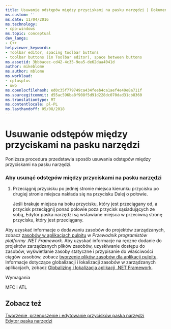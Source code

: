 ```yaml
---
title: Usuwanie odstępów między przyciskami na pasku narzędzi | Dokumentacja firmy Microsoft
ms.custom: ''
ms.date: 11/04/2016
ms.technology:
- cpp-windows
ms.topic: conceptual
dev_langs:
- C++
helpviewer_keywords:
- Toolbar editor, spacing toolbar buttons
- toolbar buttons (in Toolbar editor), space between buttons
ms.assetid: 3bbbacec-cd42-4c35-9ea5-de62daa4041d
author: mikeblome
ms.author: mblome
ms.workload:
- cplusplus
- uwp
ms.openlocfilehash: ed0c35f779749ca434feeb4ca1aef4e49e8a711f
ms.sourcegitcommit: d55ac596ba8f908f5d91d228dc070dad31cb8360
ms.translationtype: MT
ms.contentlocale: pl-PL
ms.lasthandoff: 05/08/2018
---
```

# <a name="removing-space-between-buttons-on-a-toolbar"></a>Usuwanie odstępów między przyciskami na pasku narzędzi
Poniższa procedura przedstawia sposób usuwania odstępów między przyciskami na pasku narzędzi.  
  
### <a name="to-remove-a-space-between-buttons-on-a-toolbar"></a>Aby usunąć odstępów między przyciskami na pasku narzędzi  
  
1.  Przeciągnij przycisku po jednej stronie miejsca kierunku przycisku po drugiej stronie miejsca nakłada się na przycisku Dalej o połowie.  
  
     Jeśli brakuje miejsca na boku przycisku, który jest przeciągany od, a przycisk przeciągnij ponad połowie poza przycisk sąsiadujących ze sobą, Edytor paska narzędzi są wstawiane miejsca w przeciwną stronę przycisku, który jest przeciągany.  
  
 Aby uzyskać informacje o dodawaniu zasobów do projektów zarządzanych, zobacz [zasobów w aplikacjach pulpitu](/dotnet/framework/resources/index) w *Przewodnik programistów platformy .NET Framework.* Aby uzyskać informacje na ręczne dodanie do projektów zarządzanych plików zasobów, uzyskiwanie dostępu do zasobów, wyświetlanie zasoby statyczne i przypisanie do właściwości ciągów zasobów, zobacz [tworzenie plików zasobów dla aplikacji pulpitu](/dotnet/framework/resources/creating-resource-files-for-desktop-apps). Informacje dotyczące globalizacji i lokalizacji zasobów w zarządzanych aplikacjach, zobacz [Globalizing i lokalizacja aplikacji .NET Framework](/dotnet/standard/globalization-localization/index).  
  
 Wymagania  
  
 MFC i ATL  
  
## <a name="see-also"></a>Zobacz też  
 [Tworzenie, przenoszenie i edytowanie przycisków paska narzędzi](../windows/creating-moving-and-editing-toolbar-buttons.md)   
 [Edytor paska narzędzi](../windows/toolbar-editor.md)

